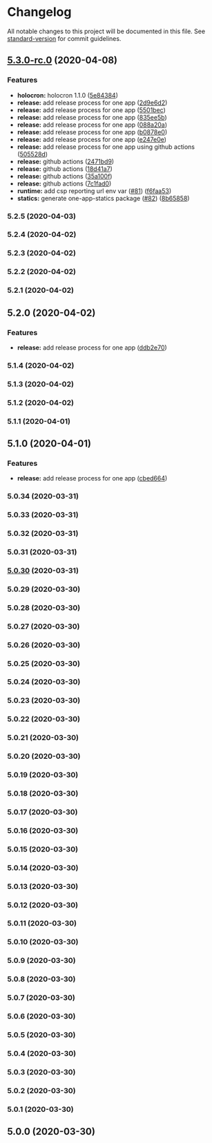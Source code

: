 # Changelog

All notable changes to this project will be documented in this file. See [standard-version](https://github.com/conventional-changelog/standard-version) for commit guidelines.

## [5.3.0-rc.0](https://github.com/americanexpress/one-app/compare/v5.2.5...v5.3.0-rc.0) (2020-04-08)


### Features

* **holocron:** holocron 1.1.0 ([5e84384](https://github.com/americanexpress/one-app/commit/5e84384d17a452edd66a058dcdb905182021e5c3))
* **release:** add release process for one app ([2d9e6d2](https://github.com/americanexpress/one-app/commit/2d9e6d242c3f3f33ace525b7cce0e2975f793014))
* **release:** add release process for one app ([5501bec](https://github.com/americanexpress/one-app/commit/5501becb0c98d68211c63c2fd3d3929c423bd57e))
* **release:** add release process for one app ([835ee5b](https://github.com/americanexpress/one-app/commit/835ee5b4eb234aafcee2dd96e9214268cd0fd2e9))
* **release:** add release process for one app ([088a20a](https://github.com/americanexpress/one-app/commit/088a20a85804d20f9e7d12edb2157a01eabc91dd))
* **release:** add release process for one app ([b0878e0](https://github.com/americanexpress/one-app/commit/b0878e06158382c84b7942f10b782332f7571887))
* **release:** add release process for one app ([e247e0e](https://github.com/americanexpress/one-app/commit/e247e0e63ef9992b2bb76ea62bf7c3f13820bc03))
* **release:** add release process for one app using github actions ([505528d](https://github.com/americanexpress/one-app/commit/505528d3e8ad9774e2272aa8a30b1203d6a7f36f))
* **release:** github actions ([2471bd9](https://github.com/americanexpress/one-app/commit/2471bd9ef7fb13727628fa96c7b72ffdc7806f4c))
* **release:** github actions ([18d41a7](https://github.com/americanexpress/one-app/commit/18d41a716123943402d8ee17c77ab15703399a10))
* **release:** github actions ([35a100f](https://github.com/americanexpress/one-app/commit/35a100f74521aca3e1ed373d227fedb85691aa1d))
* **release:** github actions ([7c1fad0](https://github.com/americanexpress/one-app/commit/7c1fad0c815f63747956ccd47595a67651ab8be6))
* **runtime:** add csp reporting url env var ([#81](https://github.com/americanexpress/one-app/issues/81)) ([f6faa53](https://github.com/americanexpress/one-app/commit/f6faa53bbdbf3f841c4609bbdc1fad5922ffe901))
* **statics:** generate one-app-statics package ([#82](https://github.com/americanexpress/one-app/issues/82)) ([8b65858](https://github.com/americanexpress/one-app/commit/8b658587d6cdced36b245642374b70af79a67b69))

### 5.2.5 (2020-04-03)

### 5.2.4 (2020-04-02)

### 5.2.3 (2020-04-02)

### 5.2.2 (2020-04-02)

### 5.2.1 (2020-04-02)

## 5.2.0 (2020-04-02)


### Features

* **release:** add release process for one app ([ddb2e70](https://github.com/americanexpress/one-app/commit/ddb2e7075800054199c3021f658f61c203926f41))

### 5.1.4 (2020-04-02)

### 5.1.3 (2020-04-02)

### 5.1.2 (2020-04-02)

### 5.1.1 (2020-04-01)

## 5.1.0 (2020-04-01)


### Features

* **release:** add release process for one app ([cbed664](https://github.com/americanexpress/one-app/commit/cbed664365c373b05a57fabc186edd38517b7ec3))

### 5.0.34 (2020-03-31)

### 5.0.33 (2020-03-31)

### 5.0.32 (2020-03-31)

### 5.0.31 (2020-03-31)

### [5.0.30](https://github.com/americanexpress/one-app/compare/v5.0.29...v5.0.30) (2020-03-31)

### 5.0.29 (2020-03-30)

### 5.0.28 (2020-03-30)

### 5.0.27 (2020-03-30)

### 5.0.26 (2020-03-30)

### 5.0.25 (2020-03-30)

### 5.0.24 (2020-03-30)

### 5.0.23 (2020-03-30)

### 5.0.22 (2020-03-30)

### 5.0.21 (2020-03-30)

### 5.0.20 (2020-03-30)

### 5.0.19 (2020-03-30)

### 5.0.18 (2020-03-30)

### 5.0.17 (2020-03-30)

### 5.0.16 (2020-03-30)

### 5.0.15 (2020-03-30)

### 5.0.14 (2020-03-30)

### 5.0.13 (2020-03-30)

### 5.0.12 (2020-03-30)

### 5.0.11 (2020-03-30)

### 5.0.10 (2020-03-30)

### 5.0.9 (2020-03-30)

### 5.0.8 (2020-03-30)

### 5.0.7 (2020-03-30)

### 5.0.6 (2020-03-30)

### 5.0.5 (2020-03-30)

### 5.0.4 (2020-03-30)

### 5.0.3 (2020-03-30)

### 5.0.2 (2020-03-30)

### 5.0.1 (2020-03-30)

## 5.0.0 (2020-03-30)
